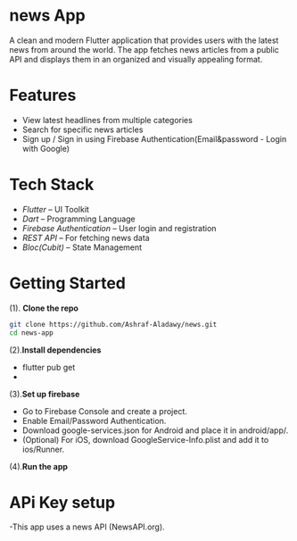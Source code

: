 # news App

A clean and modern Flutter application that provides users with the latest news from around the
world.
The app fetches news articles from a public API and displays them in an organized and visually
appealing format.

# Features

- View latest headlines from multiple categories
- Search for specific news articles
- Sign up / Sign in using Firebase Authentication(Email&password - Login with Google)

# Tech Stack

- *Flutter* – UI Toolkit
- *Dart* – Programming Language
- *Firebase Authentication* – User login and registration
- *REST API* – For fetching news data
- *Bloc(Cubit)* – State Management

# Getting Started

(1). **Clone the repo**

   ```bash
   git clone https://github.com/Ashraf-Aladawy/news.git
   cd news-app
   ```

(2).**Install dependencies**

- flutter pub get
-

(3).**Set up firebase**

- Go to Firebase Console and create a project.
- Enable Email/Password Authentication.
- Download google-services.json for Android and place it in android/app/.
- (Optional) For iOS, download GoogleService-Info.plist and add it to ios/Runner.

(4).**Run the app**

# APi Key setup

-This app uses a news API (NewsAPI.org). 








